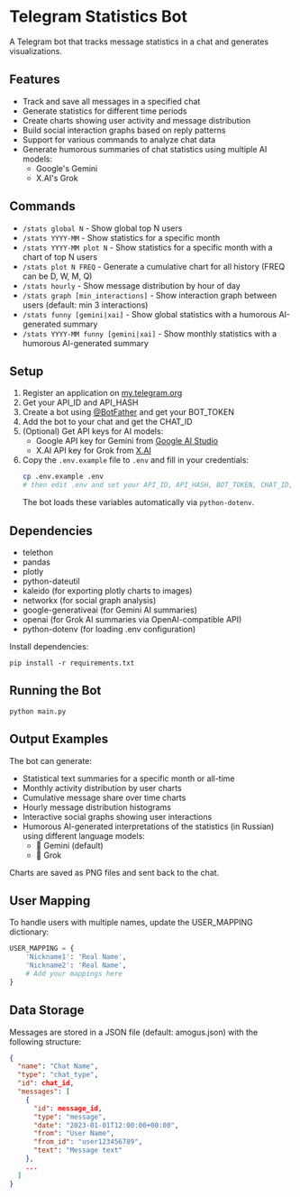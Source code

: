 # Telegram Statistics Bot

A Telegram bot that tracks message statistics in a chat and generates visualizations.

## Features

- Track and save all messages in a specified chat
- Generate statistics for different time periods
- Create charts showing user activity and message distribution
- Build social interaction graphs based on reply patterns
- Support for various commands to analyze chat data
- Generate humorous summaries of chat statistics using multiple AI models:
  - Google's Gemini
  - X.AI's Grok

## Commands

- `/stats global N` - Show global top N users
- `/stats YYYY-MM` - Show statistics for a specific month
- `/stats YYYY-MM plot N` - Show statistics for a specific month with a chart of top N users
- `/stats plot N FREQ` - Generate a cumulative chart for all history (FREQ can be D, W, M, Q)
- `/stats hourly` - Show message distribution by hour of day
- `/stats graph [min_interactions]` - Show interaction graph between users (default: min 3 interactions)
- `/stats funny [gemini|xai]` - Show global statistics with a humorous AI-generated summary
- `/stats YYYY-MM funny [gemini|xai]` - Show monthly statistics with a humorous AI-generated summary

## Setup

1. Register an application on [my.telegram.org](https://my.telegram.org/)
2. Get your API_ID and API_HASH
3. Create a bot using [@BotFather](https://t.me/botfather) and get your BOT_TOKEN
4. Add the bot to your chat and get the CHAT_ID
5. (Optional) Get API keys for AI models:
   - Google API key for Gemini from [Google AI Studio](https://ai.google.dev/)
   - X.AI API key for Grok from [X.AI](https://x.ai/)
6. Copy the `.env.example` file to `.env` and fill in your credentials:
   ```bash
   cp .env.example .env
   # then edit .env and set your API_ID, API_HASH, BOT_TOKEN, CHAT_ID, etc.
   ```
   The bot loads these variables automatically via `python-dotenv`.

## Dependencies

- telethon
- pandas
- plotly
- python-dateutil
- kaleido (for exporting plotly charts to images)
- networkx (for social graph analysis)
- google-generativeai (for Gemini AI summaries)
- openai (for Grok AI summaries via OpenAI-compatible API)
- python-dotenv (for loading .env configuration)

Install dependencies:
```
pip install -r requirements.txt
```

## Running the Bot

```
python main.py
```

## Output Examples

The bot can generate:
- Statistical text summaries for a specific month or all-time
- Monthly activity distribution by user charts
- Cumulative message share over time charts
- Hourly message distribution histograms
- Interactive social graphs showing user interactions
- Humorous AI-generated interpretations of the statistics (in Russian) using different language models:
  - 🤪 Gemini (default)
  - 🤖 Grok

Charts are saved as PNG files and sent back to the chat.

## User Mapping

To handle users with multiple names, update the USER_MAPPING dictionary:
```python
USER_MAPPING = {
    'Nickname1': 'Real Name',
    'Nickname2': 'Real Name',
    # Add your mappings here
}
```

## Data Storage

Messages are stored in a JSON file (default: amogus.json) with the following structure:
```json
{
  "name": "Chat Name",
  "type": "chat_type",
  "id": chat_id,
  "messages": [
    {
      "id": message_id,
      "type": "message",
      "date": "2023-01-01T12:00:00+00:00",
      "from": "User Name",
      "from_id": "user123456789",
      "text": "Message text"
    },
    ...
  ]
}
```